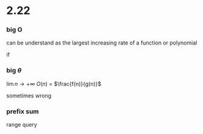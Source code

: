 # 2.22

### big O

can be understand as the largest increasing rate of a function or polynomial

if 

### big $\theta$

$\lim{n \rightarrow + \infty}$ $O(n)$ $=$ $\frac{f(n)}{g(n)}$ 

sometimes wrong

### prefix sum

range query